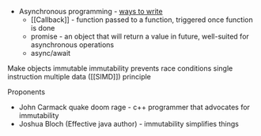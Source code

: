 
- Asynchronous programming - [ways to write](https://developer.mozilla.org/en-US/docs/Web/JavaScript/Language_Overview#asynchronous_programming)
	* [[Callback]] - function passed to a function, triggered once function is done
	* promise - an object that will return a value in future, well-suited for asynchronous operations
	* async/await
	
Make objects immutable
immutability prevents race conditions
single instruction multiple data ([[SIMD]]) principle

Proponents
- John Carmack quake doom rage - c++ programmer that advocates for immutability
- Joshua Bloch (Effective java author) - immutability simplifies things